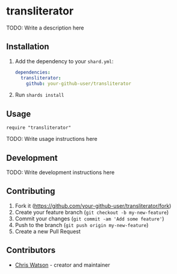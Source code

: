 # transliterator

TODO: Write a description here

## Installation

1. Add the dependency to your `shard.yml`:

   ```yaml
   dependencies:
     transliterator:
       github: your-github-user/transliterator
   ```

2. Run `shards install`

## Usage

```crystal
require "transliterator"
```

TODO: Write usage instructions here

## Development

TODO: Write development instructions here

## Contributing

1. Fork it (<https://github.com/your-github-user/transliterator/fork>)
2. Create your feature branch (`git checkout -b my-new-feature`)
3. Commit your changes (`git commit -am 'Add some feature'`)
4. Push to the branch (`git push origin my-new-feature`)
5. Create a new Pull Request

## Contributors

- [Chris Watson](https://github.com/your-github-user) - creator and maintainer
